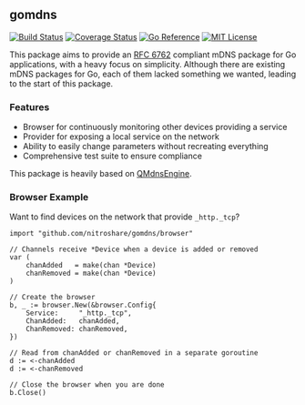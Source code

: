 ## gomdns

[![Build Status](https://github.com/nitroshare/gomdns/actions/workflows/test.yml/badge.svg)](https://github.com/nitroshare/gomdns/actions/workflows/test.yml)
[![Coverage Status](https://coveralls.io/repos/github/nitroshare/gomdns/badge.svg?branch=main)](https://coveralls.io/github/nitroshare/gomdns?branch=main)
[![Go Reference](https://pkg.go.dev/badge/github.com/nitroshare/gomdns.svg)](https://pkg.go.dev/github.com/nitroshare/gomdns)
[![MIT License](https://img.shields.io/badge/license-MIT-9370d8.svg?style=flat)](https://opensource.org/licenses/MIT)

This package aims to provide an [RFC 6762](https://datatracker.ietf.org/doc/html/rfc6762) compliant mDNS package for Go applications, with a heavy focus on simplicity. Although there are existing mDNS packages for Go, each of them lacked something we wanted, leading to the start of this package.

### Features

- Browser for continuously monitoring other devices providing a service
- Provider for exposing a local service on the network
- Ability to easily change parameters without recreating everything
- Comprehensive test suite to ensure compliance

This package is heavily based on [QMdnsEngine](https://github.com/nitroshare/qmdnsengine).

### Browser Example

Want to find devices on the network that provide `_http._tcp`?

```golang
import "github.com/nitroshare/gomdns/browser"

// Channels receive *Device when a device is added or removed
var (
    chanAdded   = make(chan *Device)
    chanRemoved = make(chan *Device)
)

// Create the browser
b, _ := browser.New(&browser.Config{
    Service:     "_http._tcp",
    ChanAdded:   chanAdded,
    ChanRemoved: chanRemoved,
})

// Read from chanAdded or chanRemoved in a separate goroutine
d := <-chanAdded
d := <-chanRemoved

// Close the browser when you are done
b.Close()
```
